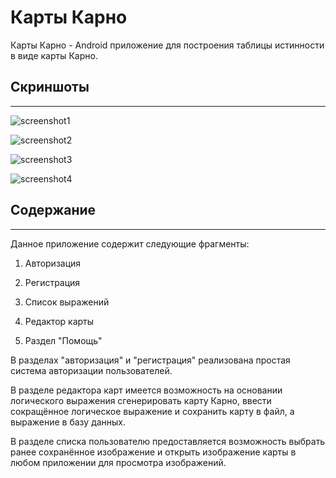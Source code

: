 # Карты Карно

Карты Карно - Android приложение для построения таблицы истинности в виде карты Карно.

## Скриншоты
----

![screenshot1](./screenshots/01.png)

![screenshot2](./screenshots/02.png)

![screenshot3](./screenshots/03.png)

![screenshot4](./screenshots/04.png)

## Содержание
----
Данное приложение содержит следующие фрагменты:

1. Авторизация

2. Регистрация

3. Список выражений

4. Редактор карты

5. Раздел "Помощь"

В разделах "авторизация" и "регистрация" реализована простая система авторизации пользователей.

В разделе редактора карт имеется возможность на основании логического выражения сгенерировать карту Карно, ввести сокращённое логическое выражение и сохранить карту в файл, а выражение в базу данных.

В разделе списка пользователю предоставляется возможность выбрать ранее сохранённое изображение и открыть изображение карты в любом приложении для просмотра изображений.